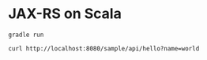 # JAX-RS on Scala

```
gradle run
```

```
curl http://localhost:8080/sample/api/hello?name=world
```

